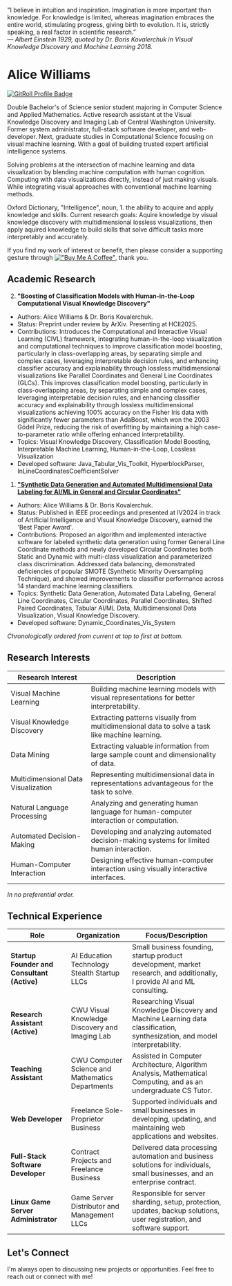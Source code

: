 "I believe in intuition and inspiration. Imagination is more important than knowledge. For knowledge is limited, whereas imagination embraces the entire world, stimulating progress, giving birth to evolution. It is, strictly speaking, a real factor in scientific research.”  
― _Albert Einstein 1929, quoted by Dr. Boris Kovalerchuk in Visual Knowledge Discovery and Machine Learning 2018._  

# Alice Williams

<a href="https://gitroll.io/profile/ua8nvEgUYqQVMwyOvJDNGNnPeJpG2" target="_blank"><img src="https://gitroll.io/api/badges/profiles/v1/ua8nvEgUYqQVMwyOvJDNGNnPeJpG2?theme=light" alt="GitRoll Profile Badge"/></a>

Double Bachelor's of Science senior student majoring in Computer Science and Applied Mathematics. Active research assistant at the Visual Knowledge Discovery and Imaging Lab of Central Washington University. Former system administrator, full-stack software developer, and web-developer. Next, graduate studies in Computational Science focusing on visual machine learning. With a goal of building trusted expert artificial intelligence systems.  

Solving problems at the intersection of machine learning and data visualization by blending machine computation with human cognition. Computing with data visualizations directly, instead of just making visuals. While integrating visual approaches with conventional machine learning methods.  

Oxford Dictionary, "Intelligence", noun, 1. the ability to acquire and apply knowledge and skills. Current research goals: Aquire knowledge by visual knowledge discovery with multidimensional lossless visualizations, then apply aquired knowledge to build skills that solve difficult tasks more interpretably and accurately.  

If you find my work of interest or benefit, then please consider a supporting gesture through [!["Buy Me A Coffee"](https://www.buymeacoffee.com/assets/img/custom_images/orange_img.png)](https://www.buymeacoffee.com/avaavarai), thank you.

## Academic Research

2. **"Boosting of Classification Models with Human-in-the-Loop Computational Visual Knowledge Discovery"**
- Authors: Alice Williams & Dr. Boris Kovalerchuk.
- Status: Preprint under review by ArXiv. Presenting at HCII2025.
- Contributions: Introduces the Computational and Interactive Visual Learning (CIVL) framework, integrating human-in-the-loop visualization and computational techniques to improve classification model boosting, particularly in class-overlapping areas, by separating simple and complex cases, leveraging interpretable decision rules, and enhancing classifier accuracy and explainability through lossless multidimensional visualizations like Parallel Coordinates and General Line Coordinates (GLCs). This improves classification model boosting, particularly in class-overlapping areas, by separating simple and complex cases, leveraging interpretable decision rules, and enhancing classifier accuracy and explainability through lossless multidimensional visualizations achieving 100% accuracy on the Fisher Iris data with significantly fewer parameters than AdaBoost, which won the 2003 Gödel Prize, reducing the risk of overfitting by maintaining a high case-to-parameter ratio while offering enhanced interpretability.
- Topics: Visual Knowledge Discovery, Classification Model Boosting, Interpretable Machine Learning, Human-in-the-Loop, Lossless Visualization
- Developed software: Java_Tabular_Vis_Toolkit, HyperblockParser, InLineCoordinatesCoefficientSolver

1. **["Synthetic Data Generation and Automated Multidimensional Data Labeling for AI/ML in General and Circular Coordinates"](https://arxiv.org/abs/2409.02079)**
- Authors: Alice Williams & Dr. Boris Kovalerchuk.
- Status: Published in IEEE proceedings and presented at IV2024 in track of Artificial Intelligence and Visual Knowledge Discovery, earned the 'Best Paper Award'.
- Contributions: Proposed an algorithm and implemented interactive software for labeled synthetic data generation using former General Line Coordinate methods and newly developed Circular Coordinates both Static and Dynamic with multi-class visualization and parameterized class discrimination. Addressed data balancing, demonstrated deficiencies of popular SMOTE (Synthetic Minority Oversampling Technique), and showed improvements to classifier performance across 14 standard machine learning classifiers.
- Topics: Synthetic Data Generation, Automated Data Labeling, General Line Coordinates, Circular Coordinates, Parallel Coordinates, Shifted Paired Coordinates, Tabular AI/ML Data, Multidimensional Data Visualization, Visual Knowledge Discovery.
- Developed software: Dynamic_Coordinates_Vis_System

_Chronologically ordered from current at top to first at bottom._

## Research Interests

| Research Interest                     | Description                                                                                    |
|---------------------------------------|------------------------------------------------------------------------------------------------|
| Visual Machine Learning               | Building machine learning models with visual representations for better interpretability.      |
| Visual Knowledge Discovery            | Extracting patterns visually from multidimensional data to solve a task like machine learning. |
| Data Mining                           | Extracting valuable information from large sample count and dimensionality of data.            |
| Multidimensional Data Visualization   | Representing multidimensional data in representations advantageous for the task to solve.      |
| Natural Language Processing           | Analyzing and generating human language for human-computer interaction or computation.         |
| Automated Decision-Making             | Developing and analyzing automated decision-making systems for limited human interaction.      |
| Human-Computer Interaction            | Designing effective human-computer interaction using visually interactive interfaces.          |

_In no preferential order._

## Technical Experience

| Role                                         | Organization                                     | Focus/Description                                                                                                             |
|----------------------------------------------|--------------------------------------------------|-------------------------------------------------------------------------------------------------------------------------------|
| **Startup Founder and Consultant (Active)**  | AI Education Technology Stealth Startup LLCs     | Small business founding, startup product development, market research, and additionally, I provide AI and ML consulting.      |
| **Research Assistant (Active)**              | CWU Visual Knowledge Discovery and Imaging Lab   | Researching Visual Knowledge Discovery and Machine Learning data classification, synthesization, and model interpretability.  |
| **Teaching Assistant**                       | CWU Computer Science and Mathematics Departments | Assisted in Computer Architecture, Algorithm Analysis, Mathematical Computing, and as an undergraduate CS Tutor.              |
| **Web Developer**                            | Freelance Sole-Proprietor Business               | Supported individuals and small businesses in developing, updating, and maintaining web applications and websites.            | 
| **Full-Stack Software Developer**            | Contract Projects and Freelance Business         | Delivered data processing automation and business solutions for individuals, small businesses, and an enterprise contract.    |
| **Linux Game Server Administrator**          | Game Server Distributor and Management LLCs      | Responsible for server sharding, setup, protection, updates, backup solutions, user registration, and software support.       |

## Let's Connect
I'm always open to discussing new projects or opportunities. Feel free to reach out or connect with me!
